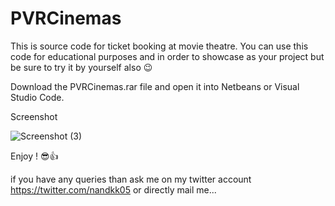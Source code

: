 # PVRCinemas
This is source code for ticket booking at movie theatre. You can use this code for educational purposes and in order to showcase as your project but be sure to try it by yourself also 😉

Download the PVRCinemas.rar file and open it into Netbeans or Visual Studio Code.

Screenshot

![Screenshot (3)](https://user-images.githubusercontent.com/33036554/61168239-b302d580-a568-11e9-9635-af7c28b1c52e.png)

Enjoy ! 😎👍

if you have any queries than ask me on my twitter account https://twitter.com/nandkk05 or directly mail me...

